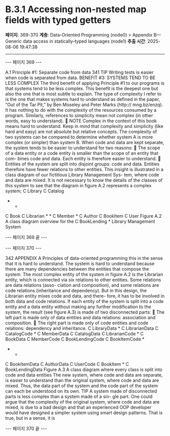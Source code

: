 # B.3.1 Accessing non-nested map fields with typed getters

**페이지**: 369-370
**계층**: Data-Oriented Programming (node0) > Appendix B—Generic data access in statically-typed languages (node1)
**추출 시간**: 2025-08-06 19:47:38

---


--- 페이지 369 ---

A.1 Principle #1: Separate code from data 341
TIP Writing tests is easier when code is separated from data.
BENEFIT #3: SYSTEMS TEND TO BE LESS COMPLEX
The third benefit of applying Principle #1 to our programs is that systems tend to be less
complex. This benefit is the deepest one but also the one that is most subtle to explain.
The type of complexity I refer to is the one that makes systems hard to understand
as defined in the paper, “Out of the Tar Pit,” by Ben Moseley and Peter Marks (http://
mng.bz/enzq). It has nothing to do with the complexity of the resources consumed by
a program. Similarly, references to simplicity mean not complex (in other words, easy to
understand).
 NOTE Complex in the context of this book means hard to understand.
Keep in mind that complexity and simplicity (like hard and easy) are not absolute but
relative concepts. The complexity of two systems can be compared to determine
whether system A is more complex (or simpler) than system B. When code and data
are kept separate, the system tends to be easier to understand for two reasons:
 The scope of a data entity or a code entity is smaller than the scope of an entity that com-
bines code and data. Each entity is therefore easier to understand.
 Entities of the system are split into disjoint groups: code and data. Entities therefore
have fewer relations to other entities.
This insight is illustrated in a class diagram of our fictitious Library Management Sys-
tem, where code and data are mixed. It is not necessary to know the details of the
classes of this system to see that the diagram in figure A.2 represents a complex system;
C Library
C Catalog
* *
C Book C Librarian
*
*
C Member
*
C Author
C BookItem C User
Figure A.2 A class
diagram overview for the
C BookLending * Library Management
System

--- 페이지 369 끝 ---


--- 페이지 370 ---

342 APPENDIX A Principles of data-oriented programming
this in the sense that it is hard to understand. The system is hard to understand because
there are many dependencies between the entities that compose the system.
The most complex entity of the system in figure A.2 is the Librarian entity, which
is connected via six relations to other entities. Some relations are data relations (asso-
ciation and composition), and some relations are code relations (inheritance and
dependency). But in this design, the Librarian entity mixes code and data, and there-
fore, it has to be involved in both data and code relations. If each entity of the system
is split into a code entity and a data entity without making any further modification to the
system, the result (see figure A.3) is made of two disconnected parts:
 The left part is made only of data entities and data relations: association and
composition.
 The right part is made only of code entities and code relations: dependency
and inheritance.
C LibraryData * C LibrarianData C CatalogCode
*
C MemberData C CatalogData C LibrarianCode
*
C BookData C MemberCode C BookLendingCode C BookItemCode
*
* *
C BookItemData C AuthorData C UserCode C BookItem
*
C BookLendingData
Figure A.3 A class diagram where every class is split into code and data entities
The new system, where code and data are separate, is easier to understand than the
original system, where code and data are mixed. Thus, the data part of the system and
the code part of the system can each be understood on its own.
TIP A system made of disconnected parts is less complex than a system made of a sin-
gle part.
One could argue that the complexity of the original system, where code and data are
mixed, is due to a bad design and that an experienced OOP developer would have
designed a simpler system using smart design patterns. That is true, but in a sense, it is

--- 페이지 370 끝 ---
